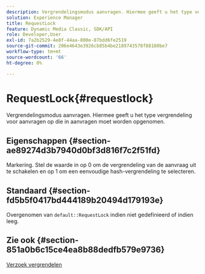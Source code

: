 ```yaml
---
description: Vergrendelingsmodus aanvragen. Hiermee geeft u het type vergrendeling voor aanvragen op die in aanvragen moet worden opgenomen.
solution: Experience Manager
title: RequestLock
feature: Dynamic Media Classic, SDK/API
role: Developer,User
exl-id: 7a2b2529-4e8f-44aa-800e-87bdd6fe2519
source-git-commit: 206e4643e3926cb85b4be2189743578f88180be7
workflow-type: tm+mt
source-wordcount: '66'
ht-degree: 0%

---
```


# RequestLock{#requestlock}

Vergrendelingsmodus aanvragen. Hiermee geeft u het type vergrendeling voor aanvragen op die in aanvragen moet worden opgenomen.

## Eigenschappen {#section-ae89274d3b7940d0bf3d816f7c2f51fd}

Markering. Stel de waarde in op 0 om de vergrendeling van de aanvraag uit te schakelen en op 1 om een eenvoudige hash-vergrendeling te selecteren.

## Standaard {#section-fd5b5f0417bd444189b20494d179193e}

Overgenomen van `default::RequestLock` indien niet gedefinieerd of indien leeg.

## Zie ook {#section-851a0b6c15ce4ea8b88dedfb579e9736}

[Verzoek vergrendelen](../../../../../is-api/image-catalog/image-serving-api-ref/c-image-catalog-reference/c-attributes-reference/r-requestlock.md#reference-8bbe2f581be847d3b9fa123e8e5e94b0)
